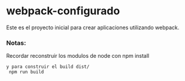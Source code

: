 # webpack-configurado

Este es el proyecto inicial para crear aplicaciones
utilizando webpack.

### Notas:

Recordar reconstruir los modulos de node con
npm install

```
y para construir el build dist/
 npm run build
```
